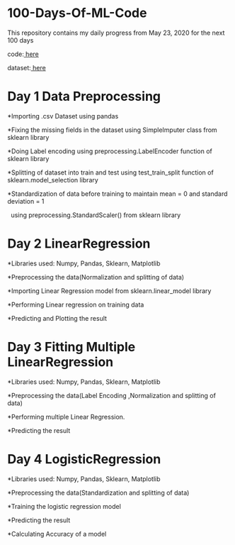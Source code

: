 # 100-Days-Of-ML-Code
This repository contains my daily progress from May 23, 2020 for the next 100 days

 code:[ here](https://github.com/adityatiwari18/100-Days-Of-ML-Code/blob/master/Code)
 
 dataset:[ here ](https://github.com/adityatiwari18/100-Days-Of-ML-Code/tree/master/Datasets)

# Day 1 Data Preprocessing

*Importing .csv Dataset using pandas

*Fixing the missing fields in the dataset using SimpleImputer class from sklearn library

*Doing Label encoding using preprocessing.LabelEncoder function of sklearn library

*Splitting of dataset into train and test using test_train_split function of sklearn.model_selection library

*Standardization of data before training to maintain mean = 0 and standard deviation = 1

&nbsp; using preprocessing.StandardScaler() from sklearn library

# Day 2 LinearRegression

*Libraries used: Numpy, Pandas, Sklearn, Matplotlib

*Preprocessing the data(Normalization and splitting of data)

*Importing Linear Regression model from sklearn.linear_model library

*Performing Linear regression on training data

*Predicting and Plotting the result

# Day 3 Fitting Multiple LinearRegression

*Libraries used: Numpy, Pandas, Sklearn, Matplotlib

*Preprocessing the data(Label Encoding ,Normalization and splitting of data)

*Performing multiple Linear Regression.

*Predicting the result

# Day 4 LogisticRegression 

*Libraries used: Numpy, Pandas, Sklearn, Matplotlib

*Preprocessing the data(Standardization and splitting of data)

*Training the logistic regression model

*Predicting the result

*Calculating Accuracy of a model


